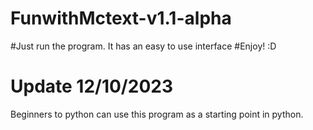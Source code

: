 # FunwithMctext-v1.1-alpha
#Just run the program. It has an easy to use interface
#Enjoy! :D

# Update 12/10/2023

Beginners to python can use this program as a starting point in python.
